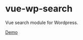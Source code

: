 # vue-wp-search
Vue search module for Wordpress.

<a href="http://bartoszjurkiewicz.com.pl/dev/vue-search/">Demo</a>